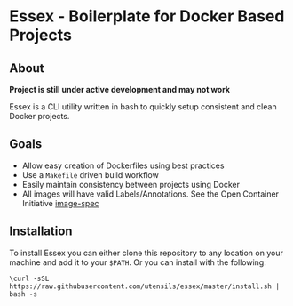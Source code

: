 # Essex - Boilerplate for Docker Based Projects

## About

**Project is still under active development and may not work**

Essex is a CLI utility written in bash to quickly setup consistent and clean Docker projects.

## Goals

 * Allow easy creation of Dockerfiles using best practices
 * Use a `Makefile` driven build workflow
 * Easily maintain consistency between projects using Docker
 * All images will have valid Labels/Annotations. See the Open Container Initiative [image-spec](https://github.com/opencontainers/image-spec/blob/master/annotations.md)


## Installation

To install Essex you can either clone this repository to any location on your machine and add it to your `$PATH`.
Or you can install with the following:  
```shell
\curl -sSL  https://raw.githubusercontent.com/utensils/essex/master/install.sh | bash -s
```